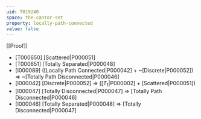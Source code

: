 ```yaml
---
uid: T019240
space: the-cantor-set
property: locally-path-connected
value: false
---
```

[[Proof]]

* [T000650] [Scattered|P000051]
* [T000651] [Totally Separated|P000048]
* [I000089] ([Locally Path Connected|P000042] + ~[Discrete|P000052]) => ~[Totally Path Disconnected|P000046]
* [I000042] [Discrete|P000052] => ([$T_1$|P000002] + [Scattered|P000051])
* [I000047] [Totally Disconnected|P000047] => [Totally Path Disconnected|P000046]
* [I000046] [Totally Separated|P000048] => [Totally Disconnected|P000047]

